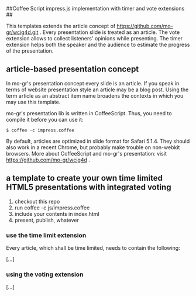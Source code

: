 ##Coffee Script impress.js implementation with timer and vote extensions ##

This templates extends the article concept of https://github.com/mo-gr/wcig4d.git .
Every presentation slide is treated as an article.
The vote extension allows to collect listeners' opinions while presenting.
The timer extension helps both the speaker and the audience to estimate the progress of the presentation. 

## article-based presentation concept ##

In mo-gr's presentation concept every slide is an article. If you speak in terms of website presentation style an article may be a blog post. Using the term article as an abstract item name broadens the contexts in which you may use this template.

mo-gr's presentation lib is written in CoffeeScript. Thus, you need to compile it before you can use it:

    $ coffee -c impress.coffee

By default, articles are optimized in slide format for Safari 5.1.4. They should also work in a recent Chrome, but probably make trouble on non-webkit browsers. More about CoffeeScript and mo-gr's presentation: visit https://github.com/mo-gr/wcig4d .

## a template to create your own time limited HTML5 presentations with integrated voting ##
1. checkout this repo
2. run coffee -c js/impress.coffee
3. include your contents in index.html
4. present, publish, whatever

### use the time limit extension ###
Every article, which shall be time limited, needs to contain the following: 
<article class="slide"> 
<span class="timer"></span>
[...]
</article>

### using the voting extension ###
<article class="slide withvoting">
[...]
</article>
